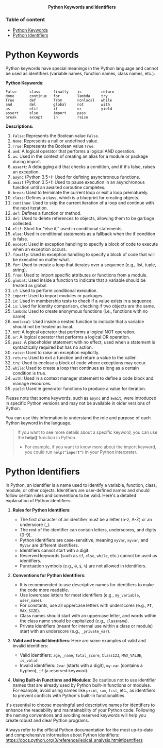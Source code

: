 **<div align="center" >Python Keywords and Identifiers</div>**

### Table of content
- [Python Keywords](#python-keywords)
- [Python Identifiers](#python-identifiers)

# Python Keywords

Python keywords have special meanings in the Python language and cannot be used as identifiers (variable names, function names, class names, etc.).

**Python Keywords:**
```
False      class      finally    is         return
None       continue   for        lambda     try
True       def        from       nonlocal   while
and        del        global     not        with
as         elif       if         or         yield
assert     else       import     pass       
break      except     in         raise
```

**Descriptions:**

1. `False`: Represents the Boolean value `False`.
2. `None`: Represents a null or undefined value.
3. `True`: Represents the Boolean value `True`.
4. `and`: A logical operator that performs a logical AND operation.
5. `as`: Used in the context of creating an alias for a module or package during import.
6. `assert`: A debugging aid that checks a condition, and if it's false, raises an exception.
7. `async` (Python 3.5+): Used for defining asynchronous functions.
8. `await` (Python 3.5+): Used to pause execution in an asynchronous function until an awaited coroutine completes.
9. `break`: Used to terminate the current loop or exit a loop prematurely.
10. `class`: Defines a class, which is a blueprint for creating objects.
11. `continue`: Used to skip the current iteration of a loop and continue with the next iteration.
12. `def`: Defines a function or method.
13. `del`: Used to delete references to objects, allowing them to be garbage collected.
14. `elif`: Short for "else if," used in conditional statements.
15. `else`: Used in conditional statements as a fallback when the if condition is false.
16. `except`: Used in exception handling to specify a block of code to execute when an exception occurs.
17. `finally`: Used in exception handling to specify a block of code that will be executed no matter what.
18. `for`: Used to create a loop that iterates over a sequence (e.g., list, tuple, string).
19. `from`: Used to import specific attributes or functions from a module.
20. `global`: Used inside a function to indicate that a variable should be treated as global.
21. `if`: Used to perform conditional execution.
22. `import`: Used to import modules or packages.
23. `in`: Used in membership tests to check if a value exists in a sequence.
24. `is`: Used for identity comparison, checking if two objects are the same.
25. `lambda`: Used to create anonymous functions (i.e., functions with no name).
26. `nonlocal`: Used inside a nested function to indicate that a variable should not be treated as local.
27. `not`: A logical operator that performs a logical NOT operation.
28. `or`: A logical operator that performs a logical OR operation.
29. `pass`: A placeholder statement with no effect, used when a statement is syntactically required but has no action.
30. `raise`: Used to raise an exception explicitly.
31. `return`: Used to exit a function and return a value to the caller.
32. `try`: Used to enclose a block of code where exceptions may occur.
33. `while`: Used to create a loop that continues as long as a certain condition is true.
34. `with`: Used in a context manager statement to define a code block and manage resources.
35. `yield`: Used in generator functions to produce a value for iteration.

Please note that some keywords, such as `async` and `await`, were introduced in specific Python versions and may not be available in older versions of Python.

You can use this information to understand the role and purpose of each Python keyword in the language.

> If you want to see more details about a specific keyword, you can use the **help()** function in Python.
> - For example, if you want to know more about the import keyword, you could run **`help("import")`** in your Python interpreter.

# Python Identifiers

In Python, an identifier is a name used to identify a variable, function, class, module, or other objects. Identifiers are user-defined names and should follow certain rules and conventions to be valid. Here's a detailed explanation of Python identifiers:

1. **Rules for Python Identifiers**:
   - The first character of an identifier must be a letter (a-z, A-Z) or an underscore (_).
   - The rest of the identifier can contain letters, underscores, and digits (0-9).
   - Python identifiers are case-sensitive, meaning `myVar`, `myvar`, and `MyVar` are different identifiers.
   - Identifiers cannot start with a digit.
   - Reserved keywords (such as `if`, `else`, `while`, etc.) cannot be used as identifiers.
   - Punctuation symbols (e.g., `@`, `$`, `%`) are not allowed in identifiers.

2. **Conventions for Python Identifiers**:
   - It is recommended to use descriptive names for identifiers to make the code more readable.
   - Use lowercase letters for most identifiers (e.g., `my_variable`, `user_name`).
   - For constants, use all uppercase letters with underscores (e.g., `PI`, `MAX_SIZE`).
   - Class names should start with an uppercase letter, and words within the class name should be capitalized (e.g., `ClassName`).
   - Private identifiers (meant for internal use within a class or module) start with an underscore (e.g., `_private_var`).

3. **Valid and Invalid Identifiers**:
   Here are some examples of valid and invalid identifiers:
   - Valid identifiers: `age`, `_name`, `total_score`, `Class123`, `MAX_VALUE`, `is_valid`
   - Invalid identifiers: `2var` (starts with a digit), `my-var` (contains a hyphen), `if` (a reserved keyword).

4. **Using Built-in Functions and Modules**:
   Be cautious not to use identifier names that are already used by Python built-in functions or modules. For example, avoid using names like `print`, `sum`, `list`, etc., as identifiers to prevent conflicts with Python's built-in functionalities.

It's essential to choose meaningful and descriptive names for identifiers to enhance the readability and maintainability of your Python code. Following the naming conventions and avoiding reserved keywords will help you create robust and clear Python programs.

Always refer to the official Python documentation for the most up-to-date and comprehensive information about Python identifiers: https://docs.python.org/3/reference/lexical_analysis.html#identifiers